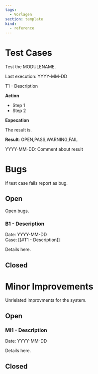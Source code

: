 ```yaml
---
tags:
  - Vorlagen
section: template
kind:
  - reference
---
```


# Test Cases

Test the MODULENAME.

Last execution: YYYY-MM-DD

T1 - Description

**Action**

- Step 1
- Step 2

**Expecation**

The result is.

**Result**: OPEN,PASS,WARNING,FAIL

YYYY-MM-DD: Comment about result

# Bugs

If test case fails report as bug.

## Open

Open bugs.

### B1 - Description

Date: YYYY-MM-DD\
Case: [[#T1 - Description]]

Details here.

## Closed

# Minor Improvements

Unrlelated improvments for the system.

## Open

### MI1 - Description

Date: YYYY-MM-DD

Details here.

## Closed
